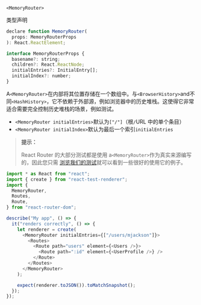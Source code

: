 `<MemoryRouter>`

类型声明

```javascript
declare function MemoryRouter(
  props: MemoryRouterProps
): React.ReactElement;

interface MemoryRouterProps {
  basename?: string;
  children?: React.ReactNode;
  initialEntries?: InitialEntry[];
  initialIndex?: number;
}
```

A`<MemoryRouter>`在内部将其位置存储在一个数组中。与`<BrowserHistory>`and不同`<HashHistory>`，它不依赖于外部源，例如浏览器中的历史堆栈。这使得它非常适合需要完全控制历史堆栈的场景，例如测试。

- `<MemoryRouter initialEntries>`默认为`["/"]`（根`/`URL 中的单个条目）
- `<MemoryRouter initialIndex>`默认为最后一个索引`initialEntries`

> **提示：**
>
> React Router 的大部分测试都是使用 a`<MemoryRouter>`作为真实来源编写的，因此您只需 [浏览我们的测试](https://github.com/remix-run/react-router/tree/main/packages/react-router/__tests__)就可以看到一些很好的使用它的例子。

```javascript
import * as React from "react";
import { create } from "react-test-renderer";
import {
  MemoryRouter,
  Routes,
  Route,
} from "react-router-dom";

describe("My app", () => {
  it("renders correctly", () => {
    let renderer = create(
      <MemoryRouter initialEntries={["/users/mjackson"]}>
        <Routes>
          <Route path="users" element={<Users />}>
            <Route path=":id" element={<UserProfile />} />
          </Route>
        </Routes>
      </MemoryRouter>
    );

    expect(renderer.toJSON()).toMatchSnapshot();
  });
});
```